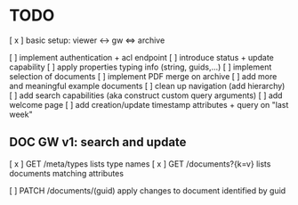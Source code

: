 # TODO

[ x ] basic setup: viewer <-> gw <=> archive

[   ] implement authentication + acl endpoint
[   ] introduce status + update capability
[   ] apply properties typing info (string, guids,...)
[   ] implement selection of documents
[   ] implement PDF merge on archive
[   ] add more and meaningful example documents
[   ] clean up navigation (add hierarchy)
[   ] add search capabilities (aka construct custom query arguments)
[   ] add welcome page
[   ] add creation/update timestamp attributes + query on "last week"

## DOC GW v1: search and update

[ x ] GET   /meta/types           lists type names
[ x ] GET   /documents?{k=v}      lists documents matching attributes

[   ] PATCH /documents/(guid)     apply changes to document identified by guid
